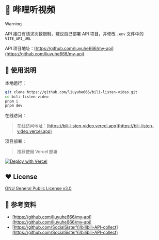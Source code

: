# 🎵 哔哩听视频

> [!WARNING]
> API 接口有请求次数限制，建议自己部署 API 项目，并修改 `.env` 文件中的 `VITE_API_URL`

API 项目地址：[https://github.com/liuyuhe666/my-api](https://github.com/liuyuhe666/my-api)

## 🧭 使用说明

本地运行：
```bash
git clone https://github.com/liuyuhe666/bili-listen-video.git
cd bili-listen-video
pnpm i
pnpm dev
```
在线访问：
> 在线访问地址：[https://bili-listen-video.vercel.app](https://bili-listen-video.vercel.app)

项目部署：

> 推荐使用 Vercel 部署

[![Deploy with Vercel](https://vercel.com/button)](https://vercel.com/new/clone?repository-url=https://github.com/liuyuhe666/bili-listen-video&repository-name=bili-listen-video)

## ❤️ License

[GNU General Public License v3.0](https://github.com/liuyuhe666/bili-listen-video/blob/main/LICENSE)

## 🎉 参考资料
- [https://github.com/liuyuhe666/my-api](https://github.com/liuyuhe666/my-api)
- [https://github.com/SocialSisterYi/bilibili-API-collect](https://github.com/SocialSisterYi/bilibili-API-collect)
